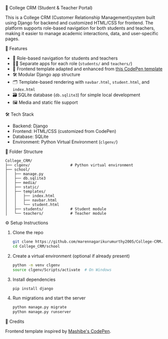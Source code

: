 
📘 College CRM (Student & Teacher Portal)

This is a College CRM (Customer Relationship Management)system built using Django for backend and customized HTML/CSS for frontend. The platform supports role-based navigation for both students and teachers, making it easier to manage academic interactions, data, and user-specific pages.

🚀 Features

- 🔐 Role-based navigation for students and teachers
- 🧑‍🏫 Separate apps for each role (`students/` and `teachers/`)
- 📄 Frontend template adapted and enhanced from [this CodePen template](https://codepen.io/Mashibe/pen/GRmvdvv)
- 🛠️ Modular Django app structure
- 🗂 Template-based rendering with `navbar.html`, `student.html`, and `index.html`
- 🗃 SQLite database (`db.sqlite3`) for simple local development
- 🖼️ Media and static file support

🛠 Tech Stack

- Backend: Django
- Frontend: HTML/CSS (customized from CodePen)
- Database: SQLite
- Environment: Python Virtual Environment (`clgenv/`)

 📁 Folder Structure

```
College_CRM/
├── clgenv/                  # Python virtual environment
├── school/
│   ├── manage.py
│   ├── db.sqlite3
│   ├── media/
│   ├── static/
│   ├── templates/
│   │   ├── index.html
│   │   ├── navbar.html
│   │   └── student.html
│   ├── students/            # Student module
│   └── teachers/            # Teacher module
```

 ⚙️ Setup Instructions

1. Clone the repo  
   ```bash
   git clone https://github.com/marennagarikurumurthy2005/College-CRM.git
   cd College_CRM/school
   ```

2. Create a virtual environment (optional if already present)  
   ```bash
   python -m venv clgenv
   source clgenv/Scripts/activate  # On Windows
   ```

3. Install dependencies  
   ```bash
   pip install django
   ```

4. Run migrations and start the server  
   ```bash
   python manage.py migrate
   python manage.py runserver
   ```

📝 Credits

Frontend template inspired by [Mashibe's CodePen](https://codepen.io/Mashibe/pen/GRmvdvv).

